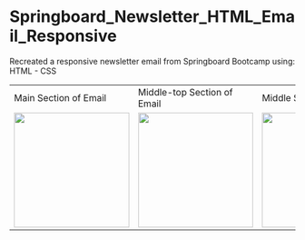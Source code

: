# Springboard_Newsletter_HTML_Email_Responsive
  Recreated a responsive newsletter email from Springboard Bootcamp using:
  HTML - CSS


<table>
  <tr>
    <td>Main Section of Email</td>
     <td>Middle-top Section of Email</td>
     <td>Middle Section of Email</td>
     <td>Bottom Section of Email</td>
  </tr>
  <tr>
    <td><img src="img/springboard-top.png" width=202.5 ></td>
    <td><img src="img/springboard-top-middle.png" width=202.5 ></td>
    <td><img src="img/springboard-middle.png" width=202.5 ></td>
    <td><img src="img/springboard-bottom.png" width=202.5 ></td>
  </tr>
 </table>